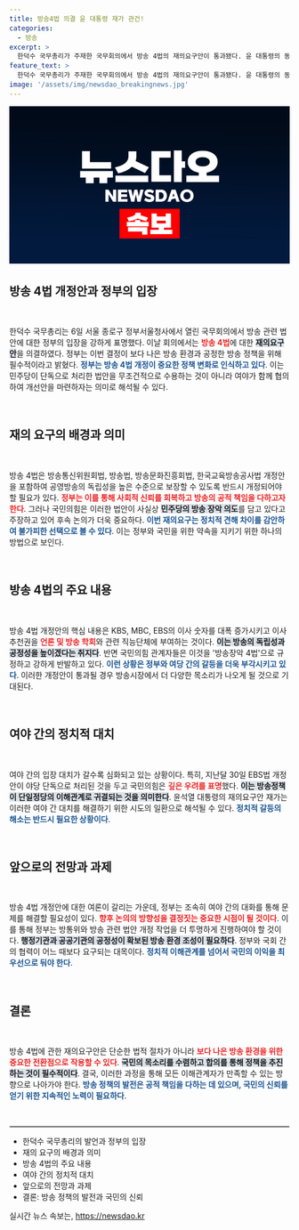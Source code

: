 ```yaml
---
title: 방송4법 의결 윤 대통령 재가 관건!
categories:
  - 방송
excerpt: >
  한덕수 국무총리가 주재한 국무회의에서 방송 4법의 재의요구안이 통과됐다. 윤 대통령의 동의 여부가 주목받는 가운데, 민주당의 방송장악 4법 논란이 재점화됐다. 과연 이번 법안의 운명은?
feature_text: >
  한덕수 국무총리가 주재한 국무회의에서 방송 4법의 재의요구안이 통과됐다. 윤 대통령의 동의 여부가 주목받는 가운데, 민주당의 방송장악 4법 논란이 재점화됐다. 과연 이번 법안의 운명은?
image: '/assets/img/newsdao_breakingnews.jpg'
---
```


<p><img src="/assets/img/newsdao_breakingnews.jpg" alt="pcversion 속보" /></p>

<h2 data-ke-size="size26">방송 4법 개정안과 정부의 입장</h2>

<p data-ke-size="size16">&nbsp;</p>

<p>한덕수 국무총리는 6일 서울 종로구 정부서울청사에서 열린 국무회의에서 방송 관련 법안에 대한 정부의 입장을 강하게 표명했다. 이날 회의에서는 <b><span style="color: #ee2323;">방송 4법</span></b>에 대한 <b><span style="background-color: #21538527;">재의요구안</span></b>을 의결하였다. 정부는 이번 결정이 보다 나은 방송 환경과 공정한 방송 정책을 위해 필수적이라고 밝혔다. <b><span style="color: #1a5490;">정부는 방송 4법 개정이 중요한 정책 변화로 인식하고 있다</span></b>. 이는 민주당이 단독으로 처리한 법안을 무조건적으로 수용하는 것이 아니라 여야가 함께 협의하여 개선안을 마련하자는 의미로 해석될 수 있다. </p>

<p data-ke-size="size16">&nbsp;</p>

<h2 data-ke-size="size26">재의 요구의 배경과 의미</h2>

<p data-ke-size="size16">&nbsp;</p>

<p>방송 4법은 방송통신위원회법, 방송법, 방송문화진흥회법, 한국교육방송공사법 개정안을 포함하여 공영방송의 독립성을 높은 수준으로 보장할 수 있도록 반드시 개정되어야 할 필요가 있다. <b><span style="color: #ee2323;">정부는 이를 통해 사회적 신뢰를 회복하고 방송의 공적 책임을 다하고자 한다</span></b>. 그러나 국민의힘은 이러한 법안이 사실상 <b><span style="background-color: #21538527;">민주당의 방송 장악 의도</span></b>를 담고 있다고 주장하고 있어 후속 논의가 더욱 중요하다. <b><span style="color: #1a5490;">이번 재의요구는 정치적 견해 차이를 감안하여 불가피한 선택으로 볼 수 있다</span></b>. 이는 정부와 국민을 위한 약속을 지키기 위한 하나의 방법으로 보인다.</p>

<p data-ke-size="size16">&nbsp;</p>

<h2 data-ke-size="size26">방송 4법의 주요 내용</h2>

<p data-ke-size="size16">&nbsp;</p>

<p>방송 4법 개정안의 핵심 내용은 KBS, MBC, EBS의 이사 숫자를 대폭 증가시키고 이사 추천권을 <b><span style="color: #ee2323;">언론 및 방송 학회</span></b>와 관련 직능단체에 부여하는 것이다. <b><span style="background-color: #21538527;">이는 방송의 독립성과 공정성을 높이겠다는 취지다</span></b>. 반면 국민의힘 관계자들은 이것을 '방송장악 4법'으로 규정하고 강하게 반발하고 있다. <b><span style="color: #1a5490;">이런 상황은 정부와 여당 간의 갈등을 더욱 부각시키고 있다</span></b>. 이러한 개정안이 통과될 경우 방송시장에서 더 다양한 목소리가 나오게 될 것으로 기대된다.</p>

<p data-ke-size="size16">&nbsp;</p>

<h2 data-ke-size="size26">여야 간의 정치적 대치</h2>

<p data-ke-size="size16">&nbsp;</p>

<p>여야 간의 입장 대치가 갈수록 심화되고 있는 상황이다. 특히, 지난달 30일 EBS법 개정안이 야당 단독으로 처리된 것을 두고 국민의힘은 <b><span style="color: #ee2323;">깊은 우려를 표명</span></b>했다. <b><span style="background-color: #21538527;">이는 방송정책이 단일정당의 이해관계로 귀결되는 것을 의미한다</span></b>. 윤석열 대통령의 재의요구안 재가는 이러한 여야 간 대치를 해결하기 위한 시도의 일환으로 해석될 수 있다. <b><span style="color: #1a5490;">정치적 갈등의 해소는 반드시 필요한 상황이다</span></b>.</p>

<p data-ke-size="size16">&nbsp;</p>

<h2 data-ke-size="size26">앞으로의 전망과 과제</h2>

<p data-ke-size="size16">&nbsp;</p>

<p>방송 4법 개정안에 대한 여론이 갈리는 가운데, 정부는 조속히 여야 간의 대화를 통해 문제를 해결할 필요성이 있다. <b><span style="color: #ee2323;">향후 논의의 방향성을 결정짓는 중요한 시점이 될 것이다</span></b>. 이를 통해 정부는 방통위와 방송 관련 법안 개정 작업을 더 투명하게 진행하여야 할 것이다. <b><span style="background-color: #21538527;">행정기관과 공공기관의 공정성이 확보된 방송 환경 조성이 필요하다</span></b>. 정부와 국회 간의 협력이 어느 때보다 요구되는 대목이다. <b><span style="color: #1a5490;">정치적 이해관계를 넘어서 국민의 이익을 최우선으로 둬야 한다</span></b>. </p>

<p data-ke-size="size16">&nbsp;</p>

<h2 data-ke-size="size26">결론</h2>

<p data-ke-size="size16">&nbsp;</p>

<p>방송 4법에 관한 재의요구안은 단순한 법적 절차가 아니라 <b><span style="color: #ee2323;">보다 나은 방송 환경을 위한 중요한 전환점으로 작용할 수 있다</span></b>. <b><span style="background-color: #21538527;">국민의 목소리를 수렴하고 합의를 통해 정책을 추진하는 것이 필수적이다</span></b>. 결국, 이러한 과정을 통해 모든 이해관계자가 만족할 수 있는 방향으로 나아가야 한다. <b><span style="color: #1a5490;">방송 정책의 발전은 공적 책임을 다하는 데 있으며, 국민의 신뢰를 얻기 위한 지속적인 노력이 필요하다</span></b>. </p>

<p data-ke-size="size16">&nbsp;</p>

<hr style="border: 1px solid #cccccc;"/>

<ul>
    <li>한덕수 국무총리의 발언과 정부의 입장</li>
    <li>재의 요구의 배경과 의미</li>
    <li>방송 4법의 주요 내용</li>
    <li>여야 간의 정치적 대치</li>
    <li>앞으로의 전망과 과제</li>
    <li>결론: 방송 정책의 발전과 국민의 신뢰</li>
</ul>
실시간 뉴스 속보는, <a href="https://newsdao.kr" rel="dofollow">https://newsdao.kr</a>


